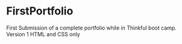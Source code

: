 # FirstPortfolio
First Submission of a complete portfolio while in Thinkful boot camp. Version 1
HTML and CSS only
